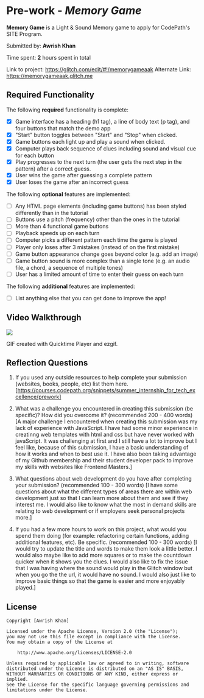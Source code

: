 # Pre-work - *Memory Game*

**Memory Game** is a Light & Sound Memory game to apply for CodePath's SITE Program. 

Submitted by: **Awrish Khan**

Time spent: **2** hours spent in total

Link to project: https://glitch.com/edit/#!/memorygameaak
Alternate Link:  https://memorygameaak.glitch.me

## Required Functionality

The following **required** functionality is complete:

* [x] Game interface has a heading (h1 tag), a line of body text (p tag), and four buttons that match the demo app
* [x] "Start" button toggles between "Start" and "Stop" when clicked. 
* [x] Game buttons each light up and play a sound when clicked. 
* [x] Computer plays back sequence of clues including sound and visual cue for each button
* [x] Play progresses to the next turn (the user gets the next step in the pattern) after a correct guess. 
* [x] User wins the game after guessing a complete pattern
* [x] User loses the game after an incorrect guess

The following **optional** features are implemented:

* [ ] Any HTML page elements (including game buttons) has been styled differently than in the tutorial
* [ ] Buttons use a pitch (frequency) other than the ones in the tutorial
* [ ] More than 4 functional game buttons
* [ ] Playback speeds up on each turn
* [ ] Computer picks a different pattern each time the game is played
* [ ] Player only loses after 3 mistakes (instead of on the first mistake)
* [ ] Game button appearance change goes beyond color (e.g. add an image)
* [ ] Game button sound is more complex than a single tone (e.g. an audio file, a chord, a sequence of multiple tones)
* [ ] User has a limited amount of time to enter their guess on each turn

The following **additional** features are implemented:

- [ ] List anything else that you can get done to improve the app!

## Video Walkthrough

![](https://i.imgur.com/MJAs6Zm.gif)

GIF created with Quicktime Player and ezgif.


## Reflection Questions
1. If you used any outside resources to help complete your submission (websites, books, people, etc) list them here. 
[https://courses.codepath.org/snippets/summer_internship_for_tech_excellence/prework]

2. What was a challenge you encountered in creating this submission (be specific)? How did you overcome it? (recommended 200 - 400 words) 
[A major challenge I encountered when creating this submission was my lack of experience with JavaScript. I have had some minor experience in creatinng web templates with html and css but have never worked with javaScript. It was challenging at first
and I still have a lot to improve but I feel like, because of this submission, I have a basic understanding of how it works and when to best use it. I have also
been taking advantage of my Github membership and their student developer pack to improve my skills with websites like Frontend Masters.]

3. What questions about web development do you have after completing your submission? (recommended 100 - 300 words) 
[I have some questions about what the different types of areas there are within web development just so that 
I can learn more about them and see if they interest me. I would also like to know what the most in demand
skills are relating to web development or if employers seek personal projects more.]

4. If you had a few more hours to work on this project, what would you spend them doing (for example: refactoring certain functions, adding additional features, etc). Be specific. (recommended 100 - 300 words) 
[I would try to update the title and words to make them look a little better. I would also maybe like to add more squares or to make the countdown quicker when it shows you the clues. 
I would also like to fix the issue that I was having where the sound would play in the Glitch window but when you go the the url, it would have no sound. I would also just like to 
improve basic things so that the game is easier and more enjoyably played.]




## License

    Copyright [Awrish Khan]

    Licensed under the Apache License, Version 2.0 (the "License");
    you may not use this file except in compliance with the License.
    You may obtain a copy of the License at

        http://www.apache.org/licenses/LICENSE-2.0

    Unless required by applicable law or agreed to in writing, software
    distributed under the License is distributed on an "AS IS" BASIS,
    WITHOUT WARRANTIES OR CONDITIONS OF ANY KIND, either express or implied.
    See the License for the specific language governing permissions and
    limitations under the License.
